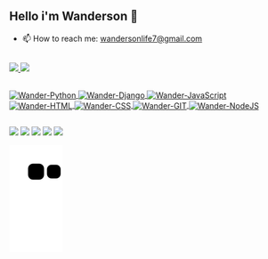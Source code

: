 ## Hello i'm Wanderson 👋


- 📫 How to reach me: wandersonlife7@gmail.com
  ##
<div>
  <a href="https://github.com/wandergale">
  <img height="165em" src="https://github-readme-stats.vercel.app/api?username=wandergale&show_icons=True&theme=github_dark&&include_all_commits=true&count_private=true">
  <img height="165em" src="https://github-readme-stats.vercel.app/api/top-langs/?username=wandergale&layout=compact&theme=github_dark">
</div>
  
  ##
  
<div>
    <img align="center" alt="Wander-Python" height="35" width="40" src="https://cdn.jsdelivr.net/gh/devicons/devicon/icons/python/python-original.svg" title="PYTHON">
    <img align="center" alt="Wander-Django" height="35" width="40" src="https://cdn.jsdelivr.net/gh/devicons/devicon/icons/django/django-plain.svg" title="DJANGO">
    <img align="center" alt="Wander-JavaScript" height="35" width="40" src="https://cdn.jsdelivr.net/gh/devicons/devicon/icons/javascript/javascript-original.svg" title="JAVASCRIPT">
    <img align="center" alt="Wander-HTML" height="30" width="40" src="https://cdn.jsdelivr.net/gh/devicons/devicon/icons/html5/html5-original.svg" title="HTML5">
    <img align="center" alt="Wander-CSS" height="30" width="40" src="https://cdn.jsdelivr.net/gh/devicons/devicon/icons/css3/css3-original.svg" title="CSS3">
    <img align="center" alt="Wander-GIT" height="30" width="40" src="https://cdn.jsdelivr.net/gh/devicons/devicon/icons/git/git-original.svg" title="GIT">
    <img align="center" alt="Wander-NodeJS" height="30" width="40" src="https://cdn.jsdelivr.net/gh/devicons/devicon/icons/nodejs/nodejs-original.svg" title="NODEJS">
</div>
  
  
  ##
  
<div>
  <a href="https://www.instagram.com/wanderson.gale/" target="_blank"><img src="https://img.shields.io/badge/Instagram-E4405F?style=for-the-badge&logo=instagram&logoColor=white" target="_blank"></a>
  <a href="https://twitter.com/wandersonGale/" target="_blank"><img src="https://img.shields.io/badge/Twitter-1DA1F2?style=for-the-badge&logo=twitter&logoColor=white"></a>
  <a href="https://www.linkedin.com/in/wanderson-oliveira-077943210/" targe="_blank"><img src="https://img.shields.io/badge/LinkedIn-0077B5?style=for-the-badge&logo=linkedin&logoColor=white" target="_blank"></a>
  <a href="https://www.reddit.com/user/wandergale" target="_blank"><img src="https://img.shields.io/badge/Reddit-FF4500?style=for-the-badge&logo=reddit&logoColor=white" taget="_blank"></a>
  <a href="mailto:wandersonlife7@gmail.com" target="_blank"><img src="https://img.shields.io/badge/Gmail-D14836?style=for-the-badge&logo=gmail&logoColor=white" taget="_blank"></a>
  
  ![Snake animation](https://github.com/wandergale/wandergale/blob/output/github-contribution-grid-snake.svg)
</div>
